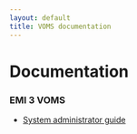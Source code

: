 ```yaml
---
layout: default
title: VOMS documentation
---
```


# Documentation

### EMI 3 VOMS

* [System administrator guide]({{site.baseurl}}documentation/3.0.0/sysadmin-guide.html) 
